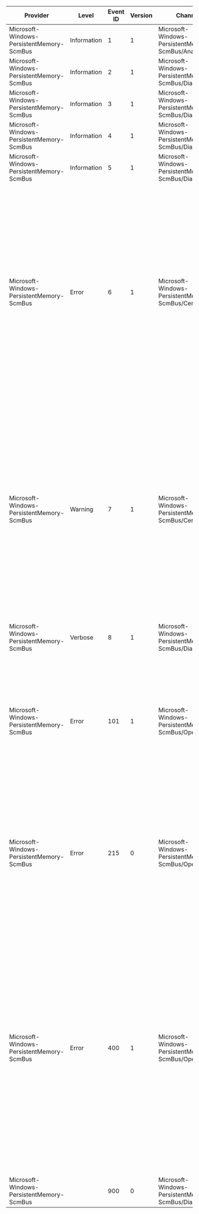 Provider                                   |  Level        |  Event ID  |  Version  |  Channel                                                  |  Task  |  Opcode  |  Keyword  |  Message
-------------------------------------------|---------------|------------|-----------|-----------------------------------------------------------|--------|----------|-----------|---------------------------------------------------------------------------------------------------------------------------------------------------------------------------------------------------------------------------------------------------------------------------------------------------------------------------------------------------------------
Microsoft-Windows-PersistentMemory-ScmBus  |  Information  |  1         |  1        |  Microsoft-Windows-PersistentMemory-ScmBus/Analytic       |        |          |           |  Reported memory resource.
Microsoft-Windows-PersistentMemory-ScmBus  |  Information  |  2         |  1        |  Microsoft-Windows-PersistentMemory-ScmBus/Diagnose       |        |          |           |  Dispatching an IOCTL.
Microsoft-Windows-PersistentMemory-ScmBus  |  Information  |  3         |  1        |  Microsoft-Windows-PersistentMemory-ScmBus/Diagnose       |        |          |           |  Completing a non-read/write request.
Microsoft-Windows-PersistentMemory-ScmBus  |  Information  |  4         |  1        |  Microsoft-Windows-PersistentMemory-ScmBus/Diagnose       |        |          |           |  Dispatching a PnP request.
Microsoft-Windows-PersistentMemory-ScmBus  |  Information  |  5         |  1        |  Microsoft-Windows-PersistentMemory-ScmBus/Diagnose       |        |          |           |  Completing a PnP request.
Microsoft-Windows-PersistentMemory-ScmBus  |  Error        |  6         |  1        |  Microsoft-Windows-PersistentMemory-ScmBus/Certification  |        |          |           |  The firmware on this computer is not compliant with the industry standards required for storage-class memory support. Some storage-class memory devices on this computer will not work properly.             Click on the Details tab to see more information about this error.
Microsoft-Windows-PersistentMemory-ScmBus  |  Warning      |  7         |  1        |  Microsoft-Windows-PersistentMemory-ScmBus/Certification  |        |          |           |  The firmware on this computer is not fully compliant with the industry standards required for storage-class memory support. Storage-class memory devices on this computer may not work properly.             Click on the Details tab to see more information about this warning.
Microsoft-Windows-PersistentMemory-ScmBus  |  Verbose      |  8         |  1        |  Microsoft-Windows-PersistentMemory-ScmBus/Diagnose       |        |          |           |  The header information of the Query ARS Status operation.
Microsoft-Windows-PersistentMemory-ScmBus  |  Error        |  101       |  1        |  Microsoft-Windows-PersistentMemory-ScmBus/Operational    |        |          |           |  The information from Query ARS Status operation indicates that NVDIMM with NfitHandle of {NfitHandle} contains corrupted physical memory locations.
Microsoft-Windows-PersistentMemory-ScmBus  |  Error        |  215       |  0        |  Microsoft-Windows-PersistentMemory-ScmBus/Operational    |        |          |           |  The driver that enumerates persistent memory devices ran into an error. The information in the Details tab might help Microsoft or your platform vendor diagnose the problem.
Microsoft-Windows-PersistentMemory-ScmBus  |  Error        |  400       |  1        |  Microsoft-Windows-PersistentMemory-ScmBus/Operational    |        |          |           |  Some physical memory locations on the NVDIMM with NfitHandle of {NfitHandle} at the location of {Location} are corrupt. In order to protect your computer; Windows will attempt to prevent access to those locations and you may see failures trying to read or write to your data. Contact your hardware vendor to learn what recovery steps are available..
Microsoft-Windows-PersistentMemory-ScmBus  |               |  900       |  0        |  Microsoft-Windows-PersistentMemory-ScmBus/Diagnose       |        |          |           |  SCMBUS {DeviceGuid} logged:                           {Message}